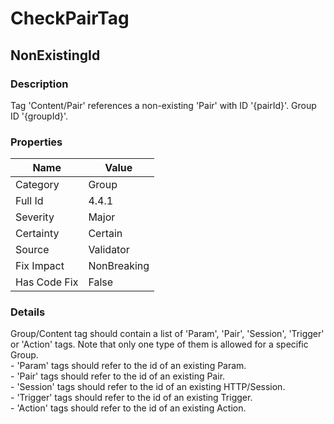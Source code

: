 ﻿---  
uid: Validator_4_4_1  
---

# CheckPairTag

## NonExistingId

### Description

Tag 'Content\/Pair' references a non\-existing 'Pair' with ID '{pairId}'. Group ID '{groupId}'.

### Properties

| Name         | Value       |
| ------------ | ----------- |
| Category     | Group       |
| Full Id      | 4.4.1       |
| Severity     | Major       |
| Certainty    | Certain     |
| Source       | Validator   |
| Fix Impact   | NonBreaking |
| Has Code Fix | False       |

### Details

Group\/Content tag should contain a list of 'Param', 'Pair', 'Session', 'Trigger' or 'Action' tags. Note that only one type of them is allowed for a specific Group.  
 \- 'Param' tags should refer to the id of an existing Param.  
 \- 'Pair' tags should refer to the id of an existing Pair.  
 \- 'Session' tags should refer to the id of an existing HTTP\/Session.  
 \- 'Trigger' tags should refer to the id of an existing Trigger.  
 \- 'Action' tags should refer to the id of an existing Action.
